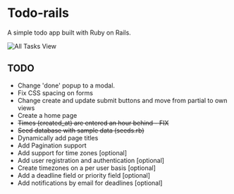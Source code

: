 # Todo-rails
A simple todo app built with Ruby on Rails.

![All Tasks View](http://cl.ly/cCiM/Image%202015-08-11%20at%205.51.45%20a.m..png "All Tasks")

## TODO
+ Change 'done' popup to a modal.
+ Fix CSS spacing on forms
+ Change create and update submit buttons and move from partial to own views
+ Create a home page
+ ~~Times (created_at) are entered an hour behind - FIX~~
+ ~~Seed database with sample data (seeds.rb)~~
+ Dynamically add page titles
+ Add Pagination support
+ Add support for time zones [optional]
+ Add user registration and authentication [optional]
+ Create timezones on a per user basis [optional]
+ Add a deadline field or priority field [optional]
+ Add notifications by email for deadlines [optional]
